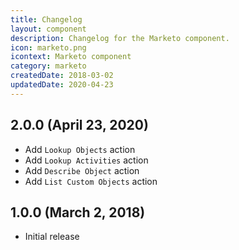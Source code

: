 ```yaml
---
title: Changelog
layout: component
description: Changelog for the Marketo component.
icon: marketo.png
icontext: Marketo component
category: marketo
createdDate: 2018-03-02
updatedDate: 2020-04-23
---
```


## 2.0.0 (April 23, 2020)

* Add `Lookup Objects` action
* Add `Lookup Activities` action
* Add `Describe Object` action
* Add `List Custom Objects` action

## 1.0.0 (March 2, 2018)

* Initial release
